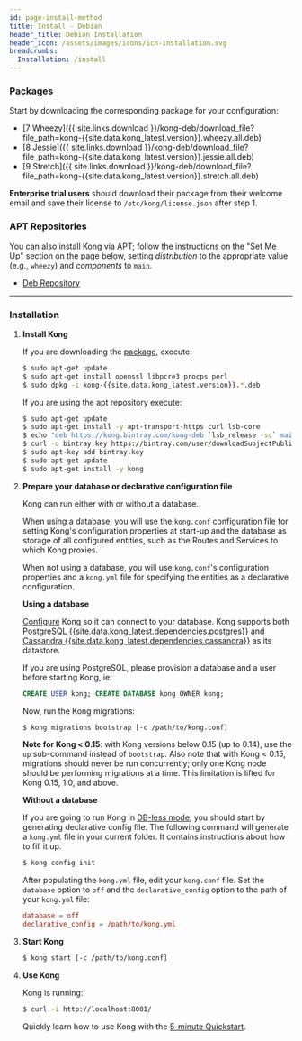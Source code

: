 ```yaml
---
id: page-install-method
title: Install - Debian
header_title: Debian Installation
header_icon: /assets/images/icons/icn-installation.svg
breadcrumbs:
  Installation: /install
---
```


### Packages

Start by downloading the corresponding package for your configuration:

- [7 Wheezy]({{ site.links.download }}/kong-deb/download_file?file_path=kong-{{site.data.kong_latest.version}}.wheezy.all.deb)
- [8 Jessie]({{ site.links.download }}/kong-deb/download_file?file_path=kong-{{site.data.kong_latest.version}}.jessie.all.deb)
- [9 Stretch]({{ site.links.download }}/kong-deb/download_file?file_path=kong-{{site.data.kong_latest.version}}.stretch.all.deb)

**Enterprise trial users** should download their package from their welcome email and save their license to `/etc/kong/license.json` after step 1.

### APT Repositories

You can also install Kong via APT; follow the instructions on the "Set Me Up"
section on the page below, setting  *distribution* to the appropriate value
(e.g., `wheezy`) and *components* to `main`.

- [Deb Repository](https://bintray.com/kong/kong-deb)

----

### Installation

1. **Install Kong**

    If you are downloading the [package](#packages), execute:

    ```bash
    $ sudo apt-get update
    $ sudo apt-get install openssl libpcre3 procps perl
    $ sudo dpkg -i kong-{{site.data.kong_latest.version}}.*.deb
    ```

    If you are using the apt repository execute:
    ```bash
    $ sudo apt-get update
    $ sudo apt-get install -y apt-transport-https curl lsb-core
    $ echo "deb https://kong.bintray.com/kong-deb `lsb_release -sc` main" | sudo tee -a /etc/apt/sources.list
    $ curl -o bintray.key https://bintray.com/user/downloadSubjectPublicKey?username=bintray
    $ sudo apt-key add bintray.key
    $ sudo apt-get update
    $ sudo apt-get install -y kong
    ```

2. **Prepare your database or declarative configuration file**

    Kong can run either with or without a database.

    When using a database, you will use the `kong.conf` configuration file for setting Kong's
    configuration properties at start-up and the database as storage of all configured entities,
    such as the Routes and Services to which Kong proxies.

    When not using a database, you will use `kong.conf`'s configuration properties and a `kong.yml`
    file for specifying the entities as a declarative configuration.

    **Using a database**

    [Configure][configuration] Kong so it can connect to your database. Kong supports both [PostgreSQL {{site.data.kong_latest.dependencies.postgres}}](http://www.postgresql.org/) and [Cassandra {{site.data.kong_latest.dependencies.cassandra}}](http://cassandra.apache.org/) as its datastore.

    If you are using PostgreSQL, please provision a database and a user before starting Kong, ie:

    ```sql
    CREATE USER kong; CREATE DATABASE kong OWNER kong;
    ```

    Now, run the Kong migrations:

    ```bash
    $ kong migrations bootstrap [-c /path/to/kong.conf]
    ```

    **Note for Kong < 0.15**: with Kong versions below 0.15 (up to 0.14), use
    the `up` sub-command instead of `bootstrap`. Also note that with Kong <
    0.15, migrations should never be run concurrently; only one Kong node
    should be performing migrations at a time. This limitation is lifted for
    Kong 0.15, 1.0, and above.

    **Without a database**

    If you are going to run Kong in [DB-less mode](/{{site.data.kong_latest.release}}/db-less-and-declarative-config/),
    you should start by generating declarative config file. The following command will generate a `kong.yml`
    file in your current folder. It contains instructions about how to fill it up.

    ``` bash
    $ kong config init
    ```

    After populating the `kong.yml` file, edit your `kong.conf` file. Set the `database` option
    to `off` and the `declarative_config` option to the path of your `kong.yml` file:

    ``` conf
    database = off
    declarative_config = /path/to/kong.yml
    ```

3. **Start Kong**

    ```bash
    $ kong start [-c /path/to/kong.conf]
    ```

4. **Use Kong**

    Kong is running:

    ```bash
    $ curl -i http://localhost:8001/
    ```

    Quickly learn how to use Kong with the [5-minute Quickstart](/latest/getting-started/quickstart).

[configuration]: /{{site.data.kong_latest.release}}/configuration#database
